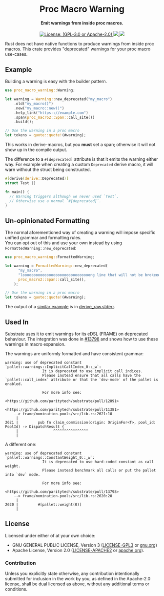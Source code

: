 <h1 align="center"><br>
    Proc Macro Warning
<br></h1>

<h4 align="center">Emit warnings from inside proc macros.</h4>

<p align="center">
  <a href="https://www.gnu.org/licenses/gpl-3.0">
    <img src="https://img.shields.io/crates/l/proc-macro-warning" alt="License: (GPL-3.0 or Apache-2.0)">
  </a>
  <a href="https://crates.io/crates/proc-macro-warning">
    <img src="https://img.shields.io/crates/v/proc-macro-warning"/>
  </a>
  <a href="https://github.com/ggwpez/proc-macro-warning/actions/workflows/rust.yml">
    <img src="https://github.com/ggwpez/proc-macro-warning/actions/workflows/rust.yml/badge.svg"/>
  </a>
</p>

Rust does not have native functions to produce warnings from inside proc macros. This crate provides "deprecated" warnings for your proc macro use-cases.

## Example

Building a warning is easy with the builder pattern.

```rust
use proc_macro_warning::Warning;

let warning = Warning::new_deprecated("my_macro")
	.old("my_macro()")
	.new("my_macro::new()")
	.help_link("https:://example.com")
	.span(proc_macro2::Span::call_site())
	.build();

// Use the warning in a proc macro
let tokens = quote::quote!(#warning);
```

This works in derive-macros, but you **must** set a span; otherwise it will not show up in the compile output.

The difference to a `#[deprecated]` attribute is that it emits the warning either way. For example when creating a custom `Deprecated` derive macro, it will warn without the struct being constructed.

```rust
#[derive(derive::Deprecated)]
struct Test {}

fn main() {
  // Warning triggers although we never used `Test`.  
  // Otherwise use a normal `#[deprecated]`.
}
```

## Un-opinionated Formatting

The normal aforementioned way of creating a warning will impose specific unified grammar and formatting rules.  
You can opt out of this and use your own instead by using `FormattedWarning::new_deprecated`:  

```rust
use proc_macro_warning::FormattedWarning;

let warning = FormattedWarning::new_deprecated(
      "my_macro",
      "looooooooooooooooooooooooooooooong line that will not be brokeeeeeeeeeeeeeeeeeeeeeeeeeeeeeeeeeeeeen ;)",
      proc_macro2::Span::call_site(),
    );

// Use the warning in a proc macro
let tokens = quote::quote!(#warning);
```

The output of a [similar example](ui-tests/derive/src/lib.rs) is in [derive_raw.stderr](ui-tests/ui/src/warn/derive_raw.stderr).

## Used In 

Substrate uses it to emit warnings for its eDSL (FRAME) on deprecated behaviour. The integration was done in [#13798](https://github.com/paritytech/substrate/pull/13798) and shows how to use these warnings in macro expansion.

The warnings are uniformly formatted and have consistent grammar:
```pre
warning: use of deprecated constant `pallet::warnings::ImplicitCallIndex_0::_w`:
                 It is deprecated to use implicit call indices.
                 Please instead ensure that all calls have the `pallet::call_index` attribute or that the `dev-mode` of the pallet is enabled.
         
                 For more info see:
                     <https://github.com/paritytech/substrate/pull/12891>
                     <https://github.com/paritytech/substrate/pull/11381>
    --> frame/nomination-pools/src/lib.rs:2621:10
     |
2621 |         pub fn claim_commission(origin: OriginFor<T>, pool_id: PoolId) -> DispatchResult {
     |                ^^^^^^^^^^^^^^^^
     |
```

A different one:
```pre
warning: use of deprecated constant `pallet::warnings::ConstantWeight_0::_w`:
                 It is deprecated to use hard-coded constant as call weight.
                 Please instead benchmark all calls or put the pallet into `dev` mode.
         
                 For more info see:
                     <https://github.com/paritytech/substrate/pull/13798>
    --> frame/nomination-pools/src/lib.rs:2620:20
     |
2620 |         #[pallet::weight(0)]
     |                          
```

## License

Licensed under either of at your own choice:

* GNU GENERAL PUBLIC LICENSE, Version 3 ([LICENSE-GPL3](./LICENSE-GPL3) or [gnu.org](https://www.gnu.org/licenses/gpl-3.0.txt>))
* Apache License, Version 2.0 ([LICENSE-APACHE2](/LICENSE-APACHE2) or [apache.org](https://www.apache.org/licenses/LICENSE-2.0.txt>)).

### Contribution

Unless you explicitly state otherwise, any contribution intentionally submitted
for inclusion in the work by you, as defined in the Apache-2.0 license, shall be
dual licensed as above, without any additional terms or conditions.
